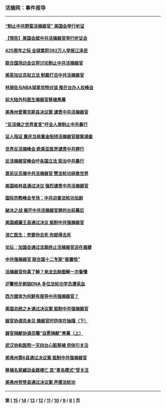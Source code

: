 ### 活摘网：事件报导
---
#### [“制止中共野蛮活摘器官” 美国会举行听证](../../pages/nf5877/n13735831.md?06020430) 
#### [【预告】美国会就中共活摘器官举行听证会](../../pages/nf5877/n13732843.md?06020430) 
#### [425周年之际 全球累积392万人举报江泽民](../../pages/nf5877/n13719232.md?06020430) 
#### [联合国场边会议将讨论制止中共活摘器官](../../pages/nf5877/n13656361.md?06020430) 
#### [美英加议员拟立法 制裁打击中共活摘器官](../../pages/nf5877/n13430251.md?06020430) 
#### [林昶佐与NBA球星坎特对谈 推在台办人权峰会](../../pages/nf5877/n13414467.md?06020430) 
#### [前大陆外科医生揭器官移植黑幕](../../pages/nf5877/n13401416.md?06020430) 
#### [美弗州爱塞克斯县决议案 谴责中共活摘器官](../../pages/nf5877/n13320919.md?06020430) 
#### [“反活摘之世界宣言”吁全人类制止中共暴行](../../pages/nf5877/n13259730.md?06020430) 
#### [证人指证 重庆当局重金阻挠活摘器官疑案调查](../../pages/nf5877/n13259127.md?06020430) 
#### [世界反活摘峰会 欧美亚医界谴责中共罪行](../../pages/nf5877/n13253550.md?06020430) 
#### [反活摘器官峰会吁各国立法 惩治中共暴行](../../pages/nf5877/n13245052.md?06020430) 
#### [意前议员揭中共活摘器官 赞法轮功拯救世界](../../pages/nf5877/n13203445.md?06020430) 
#### [美国格林县通过决议 强烈谴责中共活摘器官](../../pages/nf5877/n13119367.md?06020430) 
#### [国际宗教峰会专场：中共迫害法轮功加剧](../../pages/nf5877/n13088279.md?06020430) 
#### [破冰之战 揭开中共活摘器官罪的台前幕后](../../pages/nf5877/n13082457.md?06020430) 
#### [美国威廉王县通过决议 抵制中共强摘器官](../../pages/nf5877/n13056521.md?06020430) 
#### [流亡医生：党要你去死 你就得去死](../../pages/nf5877/n13052835.md?06020430) 
#### [论坛：加国会通过法案终止活摘器官迫在眉睫](../../pages/nf5877/n13029839.md?06020430) 
#### [中共强摘器官 联合国十二专家“极震惊”](../../pages/nf5877/n13024313.md?06020430) 
#### [活摘器官你真了解？来龙去脉图解一次看懂](../../pages/nf5877/n13013820.md?06020430) 
#### [沪警抢牙刷验DNA 多位法轮功学员遭采血](../../pages/nf5877/n12969218.md?06020430) 
#### [西方媒体为何鲜有报导中共强摘器官？](../../pages/nf5877/n12932034.md?06020430) 
#### [美国总统之乡通过决议案 抵制中共强摘器官](../../pages/nf5877/n12908242.md?06020430) 
#### [器官协调员亲见 摘器官时供体在抽搐（下）](../../pages/nf5877/n12898622.md?06020430) 
#### [器官捐献协调员曝“自愿捐献”黑幕（上）](../../pages/nf5877/n12878830.md?06020430) 
#### [武汉协和医院一天四台心脏移植 供体引关注](../../pages/nf5877/n12863175.md?06020430) 
#### [美弗州第6县通过决议案 抵制中共强摘器官](../../pages/nf5877/n12805218.md?06020430) 
#### [移植名家臧运金跳楼亡 其“青岛模式”受关注](../../pages/nf5877/n12803746.md?06020430) 
#### [美弗州劳登县通过决议案 声援法轮功](../../pages/nf5877/n12785715.md?06020430) 

---
#### 第 [ [15](./15.md?06020430) / [14](./14.md?06020430) / [13](./13.md?06020430) / [12](./12.md?06020430) / [11](./11.md?06020430) / [10](./10.md?06020430) / [9](./9.md?06020430) / [8](./8.md?06020430) ] 页
